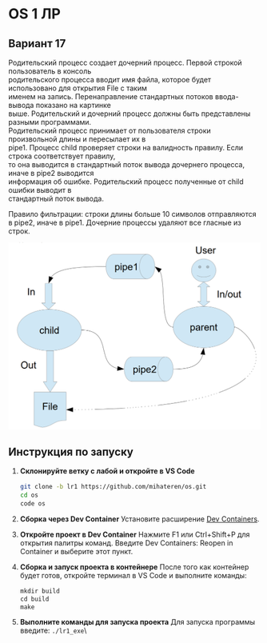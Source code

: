 # OS 1 ЛР

## Вариант 17
Родительский процесс создает дочерний процесс. Первой строкой пользователь в консоль \
родительского процесса вводит имя файла, которое будет использовано для открытия File с таким \
именем на запись. Перенаправление стандартных потоков ввода-вывода показано на картинке \
выше. Родительский и дочерний процесс должны быть представлены разными программами. \
Родительский процесс принимает от пользователя строки произвольной длины и пересылает их в \
pipe1. Процесс child проверяет строки на валидность правилу. Если строка соответствует правилу, \
то она выводится в стандартный поток вывода дочернего процесса, иначе в pipe2 выводится \
информация об ошибке. Родительский процесс полученные от child ошибки выводит в \
стандартный поток вывода.

Правило фильтрации: строки длины больше 10 символов отправляются в pipe2, иначе 
в pipe1. Дочерние процессы удаляют все гласные из строк.

![](image.png)

## Инструкция по запуску
1. **Склонируйте ветку с лабой и откройте в VS Code**
    ```bash
   git clone -b lr1 https://github.com/mihateren/os.git
   cd os
   code os
    ```
2. **Сборка через Dev Container**
    Установите расширение [Dev Containers](vscode:extension/ms-vscode-remote.remote-containers).
    
3. **Откройте проект в Dev Container**
    Нажмите F1 или Ctrl+Shift+P для открытия палитры команд.
    Введите Dev Containers: Reopen in Container и выберите этот пункт.

4. **Сборка и запуск проекта в контейнере**
    После того как контейнер будет готов, откройте терминал в VS Code и выполните команды:
    ```
    mkdir build
    cd build
    make
    ```
5. **Выполните команды для запуска проекта**
    Для запуска программы введите:
        ```
        ./lr1_exe
        ```\

